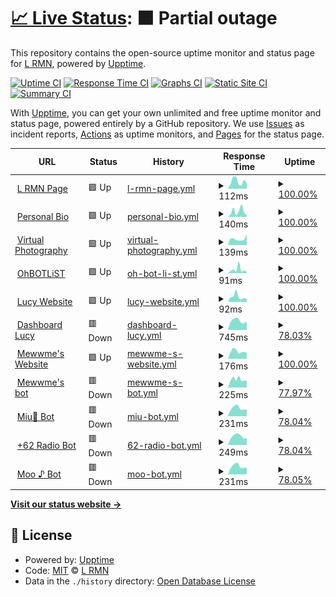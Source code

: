 # [📈 Live Status](https://statuspage.is-a.fun): <!--live status--> **🟧 Partial outage**

This repository contains the open-source uptime monitor and status page for [L RMN](https://statuspage.is-a.fun), powered by [Upptime](https://github.com/upptime/upptime).

[![Uptime CI](https://github.com/lrmn7/statuspage/workflows/Uptime%20CI/badge.svg)](https://github.com/lrmn7/statuspage/actions?query=workflow%3A%22Uptime+CI%22)
[![Response Time CI](https://github.com/lrmn7/statuspage/workflows/Response%20Time%20CI/badge.svg)](https://github.com/lrmn7/statuspage/actions?query=workflow%3A%22Response+Time+CI%22)
[![Graphs CI](https://github.com/lrmn7/statuspage/workflows/Graphs%20CI/badge.svg)](https://github.com/lrmn7/statuspage/actions?query=workflow%3A%22Graphs+CI%22)
[![Static Site CI](https://github.com/lrmn7/statuspage/workflows/Static%20Site%20CI/badge.svg)](https://github.com/lrmn7/statuspage/actions?query=workflow%3A%22Static+Site+CI%22)
[![Summary CI](https://github.com/lrmn7/statuspage/workflows/Summary%20CI/badge.svg)](https://github.com/lrmn7/statuspage/actions?query=workflow%3A%22Summary+CI%22)

With [Upptime](https://upptime.js.org), you can get your own unlimited and free uptime monitor and status page, powered entirely by a GitHub repository. We use [Issues](https://github.com/lrmn7/statuspage/issues) as incident reports, [Actions](https://github.com/lrmn7/statuspage/actions) as uptime monitors, and [Pages](https://statuspage.is-a.fun) for the status page.

<!--start: status pages-->
<!-- This summary is generated by Upptime (https://github.com/upptime/upptime) -->
<!-- Do not edit this manually, your changes will be overwritten -->
<!-- prettier-ignore -->
| URL | Status | History | Response Time | Uptime |
| --- | ------ | ------- | ------------- | ------ |
| <img alt="" src="https://icons.duckduckgo.com/ip3/lrmn.is-a.dev.ico" height="13"> [L RMN Page](https://lrmn.is-a.dev/) | 🟩 Up | [l-rmn-page.yml](https://github.com/lrmn7/statuspage/commits/HEAD/history/l-rmn-page.yml) | <details><summary><img alt="Response time graph" src="./graphs/l-rmn-page/response-time-week.png" height="20"> 112ms</summary><br><a href="https://statuspage.is-a.fun/history/l-rmn-page"><img alt="Response time 173" src="https://img.shields.io/endpoint?url=https%3A%2F%2Fraw.githubusercontent.com%2Flrmn7%2Fstatuspage%2FHEAD%2Fapi%2Fl-rmn-page%2Fresponse-time.json"></a><br><a href="https://statuspage.is-a.fun/history/l-rmn-page"><img alt="24-hour response time 77" src="https://img.shields.io/endpoint?url=https%3A%2F%2Fraw.githubusercontent.com%2Flrmn7%2Fstatuspage%2FHEAD%2Fapi%2Fl-rmn-page%2Fresponse-time-day.json"></a><br><a href="https://statuspage.is-a.fun/history/l-rmn-page"><img alt="7-day response time 112" src="https://img.shields.io/endpoint?url=https%3A%2F%2Fraw.githubusercontent.com%2Flrmn7%2Fstatuspage%2FHEAD%2Fapi%2Fl-rmn-page%2Fresponse-time-week.json"></a><br><a href="https://statuspage.is-a.fun/history/l-rmn-page"><img alt="30-day response time 130" src="https://img.shields.io/endpoint?url=https%3A%2F%2Fraw.githubusercontent.com%2Flrmn7%2Fstatuspage%2FHEAD%2Fapi%2Fl-rmn-page%2Fresponse-time-month.json"></a><br><a href="https://statuspage.is-a.fun/history/l-rmn-page"><img alt="1-year response time 173" src="https://img.shields.io/endpoint?url=https%3A%2F%2Fraw.githubusercontent.com%2Flrmn7%2Fstatuspage%2FHEAD%2Fapi%2Fl-rmn-page%2Fresponse-time-year.json"></a></details> | <details><summary><a href="https://statuspage.is-a.fun/history/l-rmn-page">100.00%</a></summary><a href="https://statuspage.is-a.fun/history/l-rmn-page"><img alt="All-time uptime 99.99%" src="https://img.shields.io/endpoint?url=https%3A%2F%2Fraw.githubusercontent.com%2Flrmn7%2Fstatuspage%2FHEAD%2Fapi%2Fl-rmn-page%2Fuptime.json"></a><br><a href="https://statuspage.is-a.fun/history/l-rmn-page"><img alt="24-hour uptime 100.00%" src="https://img.shields.io/endpoint?url=https%3A%2F%2Fraw.githubusercontent.com%2Flrmn7%2Fstatuspage%2FHEAD%2Fapi%2Fl-rmn-page%2Fuptime-day.json"></a><br><a href="https://statuspage.is-a.fun/history/l-rmn-page"><img alt="7-day uptime 100.00%" src="https://img.shields.io/endpoint?url=https%3A%2F%2Fraw.githubusercontent.com%2Flrmn7%2Fstatuspage%2FHEAD%2Fapi%2Fl-rmn-page%2Fuptime-week.json"></a><br><a href="https://statuspage.is-a.fun/history/l-rmn-page"><img alt="30-day uptime 100.00%" src="https://img.shields.io/endpoint?url=https%3A%2F%2Fraw.githubusercontent.com%2Flrmn7%2Fstatuspage%2FHEAD%2Fapi%2Fl-rmn-page%2Fuptime-month.json"></a><br><a href="https://statuspage.is-a.fun/history/l-rmn-page"><img alt="1-year uptime 99.99%" src="https://img.shields.io/endpoint?url=https%3A%2F%2Fraw.githubusercontent.com%2Flrmn7%2Fstatuspage%2FHEAD%2Fapi%2Fl-rmn-page%2Fuptime-year.json"></a></details>
| <img alt="" src="https://icons.duckduckgo.com/ip3/is-a.fun.ico" height="13"> [Personal Bio](https://is-a.fun/) | 🟩 Up | [personal-bio.yml](https://github.com/lrmn7/statuspage/commits/HEAD/history/personal-bio.yml) | <details><summary><img alt="Response time graph" src="./graphs/personal-bio/response-time-week.png" height="20"> 140ms</summary><br><a href="https://statuspage.is-a.fun/history/personal-bio"><img alt="Response time 114" src="https://img.shields.io/endpoint?url=https%3A%2F%2Fraw.githubusercontent.com%2Flrmn7%2Fstatuspage%2FHEAD%2Fapi%2Fpersonal-bio%2Fresponse-time.json"></a><br><a href="https://statuspage.is-a.fun/history/personal-bio"><img alt="24-hour response time 38" src="https://img.shields.io/endpoint?url=https%3A%2F%2Fraw.githubusercontent.com%2Flrmn7%2Fstatuspage%2FHEAD%2Fapi%2Fpersonal-bio%2Fresponse-time-day.json"></a><br><a href="https://statuspage.is-a.fun/history/personal-bio"><img alt="7-day response time 140" src="https://img.shields.io/endpoint?url=https%3A%2F%2Fraw.githubusercontent.com%2Flrmn7%2Fstatuspage%2FHEAD%2Fapi%2Fpersonal-bio%2Fresponse-time-week.json"></a><br><a href="https://statuspage.is-a.fun/history/personal-bio"><img alt="30-day response time 114" src="https://img.shields.io/endpoint?url=https%3A%2F%2Fraw.githubusercontent.com%2Flrmn7%2Fstatuspage%2FHEAD%2Fapi%2Fpersonal-bio%2Fresponse-time-month.json"></a><br><a href="https://statuspage.is-a.fun/history/personal-bio"><img alt="1-year response time 114" src="https://img.shields.io/endpoint?url=https%3A%2F%2Fraw.githubusercontent.com%2Flrmn7%2Fstatuspage%2FHEAD%2Fapi%2Fpersonal-bio%2Fresponse-time-year.json"></a></details> | <details><summary><a href="https://statuspage.is-a.fun/history/personal-bio">100.00%</a></summary><a href="https://statuspage.is-a.fun/history/personal-bio"><img alt="All-time uptime 100.00%" src="https://img.shields.io/endpoint?url=https%3A%2F%2Fraw.githubusercontent.com%2Flrmn7%2Fstatuspage%2FHEAD%2Fapi%2Fpersonal-bio%2Fuptime.json"></a><br><a href="https://statuspage.is-a.fun/history/personal-bio"><img alt="24-hour uptime 100.00%" src="https://img.shields.io/endpoint?url=https%3A%2F%2Fraw.githubusercontent.com%2Flrmn7%2Fstatuspage%2FHEAD%2Fapi%2Fpersonal-bio%2Fuptime-day.json"></a><br><a href="https://statuspage.is-a.fun/history/personal-bio"><img alt="7-day uptime 100.00%" src="https://img.shields.io/endpoint?url=https%3A%2F%2Fraw.githubusercontent.com%2Flrmn7%2Fstatuspage%2FHEAD%2Fapi%2Fpersonal-bio%2Fuptime-week.json"></a><br><a href="https://statuspage.is-a.fun/history/personal-bio"><img alt="30-day uptime 100.00%" src="https://img.shields.io/endpoint?url=https%3A%2F%2Fraw.githubusercontent.com%2Flrmn7%2Fstatuspage%2FHEAD%2Fapi%2Fpersonal-bio%2Fuptime-month.json"></a><br><a href="https://statuspage.is-a.fun/history/personal-bio"><img alt="1-year uptime 100.00%" src="https://img.shields.io/endpoint?url=https%3A%2F%2Fraw.githubusercontent.com%2Flrmn7%2Fstatuspage%2FHEAD%2Fapi%2Fpersonal-bio%2Fuptime-year.json"></a></details>
| <img alt="" src="https://icons.duckduckgo.com/ip3/lrmn-vp.site.ico" height="13"> [Virtual Photography](https://lrmn-vp.site/) | 🟩 Up | [virtual-photography.yml](https://github.com/lrmn7/statuspage/commits/HEAD/history/virtual-photography.yml) | <details><summary><img alt="Response time graph" src="./graphs/virtual-photography/response-time-week.png" height="20"> 139ms</summary><br><a href="https://statuspage.is-a.fun/history/virtual-photography"><img alt="Response time 135" src="https://img.shields.io/endpoint?url=https%3A%2F%2Fraw.githubusercontent.com%2Flrmn7%2Fstatuspage%2FHEAD%2Fapi%2Fvirtual-photography%2Fresponse-time.json"></a><br><a href="https://statuspage.is-a.fun/history/virtual-photography"><img alt="24-hour response time 124" src="https://img.shields.io/endpoint?url=https%3A%2F%2Fraw.githubusercontent.com%2Flrmn7%2Fstatuspage%2FHEAD%2Fapi%2Fvirtual-photography%2Fresponse-time-day.json"></a><br><a href="https://statuspage.is-a.fun/history/virtual-photography"><img alt="7-day response time 139" src="https://img.shields.io/endpoint?url=https%3A%2F%2Fraw.githubusercontent.com%2Flrmn7%2Fstatuspage%2FHEAD%2Fapi%2Fvirtual-photography%2Fresponse-time-week.json"></a><br><a href="https://statuspage.is-a.fun/history/virtual-photography"><img alt="30-day response time 135" src="https://img.shields.io/endpoint?url=https%3A%2F%2Fraw.githubusercontent.com%2Flrmn7%2Fstatuspage%2FHEAD%2Fapi%2Fvirtual-photography%2Fresponse-time-month.json"></a><br><a href="https://statuspage.is-a.fun/history/virtual-photography"><img alt="1-year response time 135" src="https://img.shields.io/endpoint?url=https%3A%2F%2Fraw.githubusercontent.com%2Flrmn7%2Fstatuspage%2FHEAD%2Fapi%2Fvirtual-photography%2Fresponse-time-year.json"></a></details> | <details><summary><a href="https://statuspage.is-a.fun/history/virtual-photography">100.00%</a></summary><a href="https://statuspage.is-a.fun/history/virtual-photography"><img alt="All-time uptime 100.00%" src="https://img.shields.io/endpoint?url=https%3A%2F%2Fraw.githubusercontent.com%2Flrmn7%2Fstatuspage%2FHEAD%2Fapi%2Fvirtual-photography%2Fuptime.json"></a><br><a href="https://statuspage.is-a.fun/history/virtual-photography"><img alt="24-hour uptime 100.00%" src="https://img.shields.io/endpoint?url=https%3A%2F%2Fraw.githubusercontent.com%2Flrmn7%2Fstatuspage%2FHEAD%2Fapi%2Fvirtual-photography%2Fuptime-day.json"></a><br><a href="https://statuspage.is-a.fun/history/virtual-photography"><img alt="7-day uptime 100.00%" src="https://img.shields.io/endpoint?url=https%3A%2F%2Fraw.githubusercontent.com%2Flrmn7%2Fstatuspage%2FHEAD%2Fapi%2Fvirtual-photography%2Fuptime-week.json"></a><br><a href="https://statuspage.is-a.fun/history/virtual-photography"><img alt="30-day uptime 100.00%" src="https://img.shields.io/endpoint?url=https%3A%2F%2Fraw.githubusercontent.com%2Flrmn7%2Fstatuspage%2FHEAD%2Fapi%2Fvirtual-photography%2Fuptime-month.json"></a><br><a href="https://statuspage.is-a.fun/history/virtual-photography"><img alt="1-year uptime 100.00%" src="https://img.shields.io/endpoint?url=https%3A%2F%2Fraw.githubusercontent.com%2Flrmn7%2Fstatuspage%2FHEAD%2Fapi%2Fvirtual-photography%2Fuptime-year.json"></a></details>
| <img alt="" src="https://icons.duckduckgo.com/ip3/ohbot.is-a.fun.ico" height="13"> [OhBOTLiST](https://ohbot.is-a.fun/) | 🟩 Up | [oh-bot-li-st.yml](https://github.com/lrmn7/statuspage/commits/HEAD/history/oh-bot-li-st.yml) | <details><summary><img alt="Response time graph" src="./graphs/oh-bot-li-st/response-time-week.png" height="20"> 91ms</summary><br><a href="https://statuspage.is-a.fun/history/oh-bot-li-st"><img alt="Response time 516" src="https://img.shields.io/endpoint?url=https%3A%2F%2Fraw.githubusercontent.com%2Flrmn7%2Fstatuspage%2FHEAD%2Fapi%2Foh-bot-li-st%2Fresponse-time.json"></a><br><a href="https://statuspage.is-a.fun/history/oh-bot-li-st"><img alt="24-hour response time 51" src="https://img.shields.io/endpoint?url=https%3A%2F%2Fraw.githubusercontent.com%2Flrmn7%2Fstatuspage%2FHEAD%2Fapi%2Foh-bot-li-st%2Fresponse-time-day.json"></a><br><a href="https://statuspage.is-a.fun/history/oh-bot-li-st"><img alt="7-day response time 91" src="https://img.shields.io/endpoint?url=https%3A%2F%2Fraw.githubusercontent.com%2Flrmn7%2Fstatuspage%2FHEAD%2Fapi%2Foh-bot-li-st%2Fresponse-time-week.json"></a><br><a href="https://statuspage.is-a.fun/history/oh-bot-li-st"><img alt="30-day response time 169" src="https://img.shields.io/endpoint?url=https%3A%2F%2Fraw.githubusercontent.com%2Flrmn7%2Fstatuspage%2FHEAD%2Fapi%2Foh-bot-li-st%2Fresponse-time-month.json"></a><br><a href="https://statuspage.is-a.fun/history/oh-bot-li-st"><img alt="1-year response time 516" src="https://img.shields.io/endpoint?url=https%3A%2F%2Fraw.githubusercontent.com%2Flrmn7%2Fstatuspage%2FHEAD%2Fapi%2Foh-bot-li-st%2Fresponse-time-year.json"></a></details> | <details><summary><a href="https://statuspage.is-a.fun/history/oh-bot-li-st">100.00%</a></summary><a href="https://statuspage.is-a.fun/history/oh-bot-li-st"><img alt="All-time uptime 51.41%" src="https://img.shields.io/endpoint?url=https%3A%2F%2Fraw.githubusercontent.com%2Flrmn7%2Fstatuspage%2FHEAD%2Fapi%2Foh-bot-li-st%2Fuptime.json"></a><br><a href="https://statuspage.is-a.fun/history/oh-bot-li-st"><img alt="24-hour uptime 100.00%" src="https://img.shields.io/endpoint?url=https%3A%2F%2Fraw.githubusercontent.com%2Flrmn7%2Fstatuspage%2FHEAD%2Fapi%2Foh-bot-li-st%2Fuptime-day.json"></a><br><a href="https://statuspage.is-a.fun/history/oh-bot-li-st"><img alt="7-day uptime 100.00%" src="https://img.shields.io/endpoint?url=https%3A%2F%2Fraw.githubusercontent.com%2Flrmn7%2Fstatuspage%2FHEAD%2Fapi%2Foh-bot-li-st%2Fuptime-week.json"></a><br><a href="https://statuspage.is-a.fun/history/oh-bot-li-st"><img alt="30-day uptime 42.25%" src="https://img.shields.io/endpoint?url=https%3A%2F%2Fraw.githubusercontent.com%2Flrmn7%2Fstatuspage%2FHEAD%2Fapi%2Foh-bot-li-st%2Fuptime-month.json"></a><br><a href="https://statuspage.is-a.fun/history/oh-bot-li-st"><img alt="1-year uptime 51.41%" src="https://img.shields.io/endpoint?url=https%3A%2F%2Fraw.githubusercontent.com%2Flrmn7%2Fstatuspage%2FHEAD%2Fapi%2Foh-bot-li-st%2Fuptime-year.json"></a></details>
| <img alt="" src="https://icons.duckduckgo.com/ip3/lucy.is-a.fun.ico" height="13"> [Lucy Website](https://lucy.is-a.fun/) | 🟩 Up | [lucy-website.yml](https://github.com/lrmn7/statuspage/commits/HEAD/history/lucy-website.yml) | <details><summary><img alt="Response time graph" src="./graphs/lucy-website/response-time-week.png" height="20"> 92ms</summary><br><a href="https://statuspage.is-a.fun/history/lucy-website"><img alt="Response time 214" src="https://img.shields.io/endpoint?url=https%3A%2F%2Fraw.githubusercontent.com%2Flrmn7%2Fstatuspage%2FHEAD%2Fapi%2Flucy-website%2Fresponse-time.json"></a><br><a href="https://statuspage.is-a.fun/history/lucy-website"><img alt="24-hour response time 52" src="https://img.shields.io/endpoint?url=https%3A%2F%2Fraw.githubusercontent.com%2Flrmn7%2Fstatuspage%2FHEAD%2Fapi%2Flucy-website%2Fresponse-time-day.json"></a><br><a href="https://statuspage.is-a.fun/history/lucy-website"><img alt="7-day response time 92" src="https://img.shields.io/endpoint?url=https%3A%2F%2Fraw.githubusercontent.com%2Flrmn7%2Fstatuspage%2FHEAD%2Fapi%2Flucy-website%2Fresponse-time-week.json"></a><br><a href="https://statuspage.is-a.fun/history/lucy-website"><img alt="30-day response time 250" src="https://img.shields.io/endpoint?url=https%3A%2F%2Fraw.githubusercontent.com%2Flrmn7%2Fstatuspage%2FHEAD%2Fapi%2Flucy-website%2Fresponse-time-month.json"></a><br><a href="https://statuspage.is-a.fun/history/lucy-website"><img alt="1-year response time 214" src="https://img.shields.io/endpoint?url=https%3A%2F%2Fraw.githubusercontent.com%2Flrmn7%2Fstatuspage%2FHEAD%2Fapi%2Flucy-website%2Fresponse-time-year.json"></a></details> | <details><summary><a href="https://statuspage.is-a.fun/history/lucy-website">100.00%</a></summary><a href="https://statuspage.is-a.fun/history/lucy-website"><img alt="All-time uptime 99.98%" src="https://img.shields.io/endpoint?url=https%3A%2F%2Fraw.githubusercontent.com%2Flrmn7%2Fstatuspage%2FHEAD%2Fapi%2Flucy-website%2Fuptime.json"></a><br><a href="https://statuspage.is-a.fun/history/lucy-website"><img alt="24-hour uptime 100.00%" src="https://img.shields.io/endpoint?url=https%3A%2F%2Fraw.githubusercontent.com%2Flrmn7%2Fstatuspage%2FHEAD%2Fapi%2Flucy-website%2Fuptime-day.json"></a><br><a href="https://statuspage.is-a.fun/history/lucy-website"><img alt="7-day uptime 100.00%" src="https://img.shields.io/endpoint?url=https%3A%2F%2Fraw.githubusercontent.com%2Flrmn7%2Fstatuspage%2FHEAD%2Fapi%2Flucy-website%2Fuptime-week.json"></a><br><a href="https://statuspage.is-a.fun/history/lucy-website"><img alt="30-day uptime 99.96%" src="https://img.shields.io/endpoint?url=https%3A%2F%2Fraw.githubusercontent.com%2Flrmn7%2Fstatuspage%2FHEAD%2Fapi%2Flucy-website%2Fuptime-month.json"></a><br><a href="https://statuspage.is-a.fun/history/lucy-website"><img alt="1-year uptime 99.98%" src="https://img.shields.io/endpoint?url=https%3A%2F%2Fraw.githubusercontent.com%2Flrmn7%2Fstatuspage%2FHEAD%2Fapi%2Flucy-website%2Fuptime-year.json"></a></details>
| <img alt="" src="https://icons.duckduckgo.com/ip3/dash-lucy.is-a.fun.ico" height="13"> [Dashboard Lucy](https://dash-lucy.is-a.fun/) | 🟥 Down | [dashboard-lucy.yml](https://github.com/lrmn7/statuspage/commits/HEAD/history/dashboard-lucy.yml) | <details><summary><img alt="Response time graph" src="./graphs/dashboard-lucy/response-time-week.png" height="20"> 745ms</summary><br><a href="https://statuspage.is-a.fun/history/dashboard-lucy"><img alt="Response time 743" src="https://img.shields.io/endpoint?url=https%3A%2F%2Fraw.githubusercontent.com%2Flrmn7%2Fstatuspage%2FHEAD%2Fapi%2Fdashboard-lucy%2Fresponse-time.json"></a><br><a href="https://statuspage.is-a.fun/history/dashboard-lucy"><img alt="24-hour response time 0" src="https://img.shields.io/endpoint?url=https%3A%2F%2Fraw.githubusercontent.com%2Flrmn7%2Fstatuspage%2FHEAD%2Fapi%2Fdashboard-lucy%2Fresponse-time-day.json"></a><br><a href="https://statuspage.is-a.fun/history/dashboard-lucy"><img alt="7-day response time 745" src="https://img.shields.io/endpoint?url=https%3A%2F%2Fraw.githubusercontent.com%2Flrmn7%2Fstatuspage%2FHEAD%2Fapi%2Fdashboard-lucy%2Fresponse-time-week.json"></a><br><a href="https://statuspage.is-a.fun/history/dashboard-lucy"><img alt="30-day response time 750" src="https://img.shields.io/endpoint?url=https%3A%2F%2Fraw.githubusercontent.com%2Flrmn7%2Fstatuspage%2FHEAD%2Fapi%2Fdashboard-lucy%2Fresponse-time-month.json"></a><br><a href="https://statuspage.is-a.fun/history/dashboard-lucy"><img alt="1-year response time 743" src="https://img.shields.io/endpoint?url=https%3A%2F%2Fraw.githubusercontent.com%2Flrmn7%2Fstatuspage%2FHEAD%2Fapi%2Fdashboard-lucy%2Fresponse-time-year.json"></a></details> | <details><summary><a href="https://statuspage.is-a.fun/history/dashboard-lucy">78.03%</a></summary><a href="https://statuspage.is-a.fun/history/dashboard-lucy"><img alt="All-time uptime 97.26%" src="https://img.shields.io/endpoint?url=https%3A%2F%2Fraw.githubusercontent.com%2Flrmn7%2Fstatuspage%2FHEAD%2Fapi%2Fdashboard-lucy%2Fuptime.json"></a><br><a href="https://statuspage.is-a.fun/history/dashboard-lucy"><img alt="24-hour uptime 0.00%" src="https://img.shields.io/endpoint?url=https%3A%2F%2Fraw.githubusercontent.com%2Flrmn7%2Fstatuspage%2FHEAD%2Fapi%2Fdashboard-lucy%2Fuptime-day.json"></a><br><a href="https://statuspage.is-a.fun/history/dashboard-lucy"><img alt="7-day uptime 78.03%" src="https://img.shields.io/endpoint?url=https%3A%2F%2Fraw.githubusercontent.com%2Flrmn7%2Fstatuspage%2FHEAD%2Fapi%2Fdashboard-lucy%2Fuptime-week.json"></a><br><a href="https://statuspage.is-a.fun/history/dashboard-lucy"><img alt="30-day uptime 94.94%" src="https://img.shields.io/endpoint?url=https%3A%2F%2Fraw.githubusercontent.com%2Flrmn7%2Fstatuspage%2FHEAD%2Fapi%2Fdashboard-lucy%2Fuptime-month.json"></a><br><a href="https://statuspage.is-a.fun/history/dashboard-lucy"><img alt="1-year uptime 97.26%" src="https://img.shields.io/endpoint?url=https%3A%2F%2Fraw.githubusercontent.com%2Flrmn7%2Fstatuspage%2FHEAD%2Fapi%2Fdashboard-lucy%2Fuptime-year.json"></a></details>
| <img alt="" src="https://icons.duckduckgo.com/ip3/meww.me.ico" height="13"> [Mewwme's Website](https://meww.me/) | 🟩 Up | [mewwme-s-website.yml](https://github.com/lrmn7/statuspage/commits/HEAD/history/mewwme-s-website.yml) | <details><summary><img alt="Response time graph" src="./graphs/mewwme-s-website/response-time-week.png" height="20"> 176ms</summary><br><a href="https://statuspage.is-a.fun/history/mewwme-s-website"><img alt="Response time 197" src="https://img.shields.io/endpoint?url=https%3A%2F%2Fraw.githubusercontent.com%2Flrmn7%2Fstatuspage%2FHEAD%2Fapi%2Fmewwme-s-website%2Fresponse-time.json"></a><br><a href="https://statuspage.is-a.fun/history/mewwme-s-website"><img alt="24-hour response time 180" src="https://img.shields.io/endpoint?url=https%3A%2F%2Fraw.githubusercontent.com%2Flrmn7%2Fstatuspage%2FHEAD%2Fapi%2Fmewwme-s-website%2Fresponse-time-day.json"></a><br><a href="https://statuspage.is-a.fun/history/mewwme-s-website"><img alt="7-day response time 176" src="https://img.shields.io/endpoint?url=https%3A%2F%2Fraw.githubusercontent.com%2Flrmn7%2Fstatuspage%2FHEAD%2Fapi%2Fmewwme-s-website%2Fresponse-time-week.json"></a><br><a href="https://statuspage.is-a.fun/history/mewwme-s-website"><img alt="30-day response time 197" src="https://img.shields.io/endpoint?url=https%3A%2F%2Fraw.githubusercontent.com%2Flrmn7%2Fstatuspage%2FHEAD%2Fapi%2Fmewwme-s-website%2Fresponse-time-month.json"></a><br><a href="https://statuspage.is-a.fun/history/mewwme-s-website"><img alt="1-year response time 197" src="https://img.shields.io/endpoint?url=https%3A%2F%2Fraw.githubusercontent.com%2Flrmn7%2Fstatuspage%2FHEAD%2Fapi%2Fmewwme-s-website%2Fresponse-time-year.json"></a></details> | <details><summary><a href="https://statuspage.is-a.fun/history/mewwme-s-website">100.00%</a></summary><a href="https://statuspage.is-a.fun/history/mewwme-s-website"><img alt="All-time uptime 100.00%" src="https://img.shields.io/endpoint?url=https%3A%2F%2Fraw.githubusercontent.com%2Flrmn7%2Fstatuspage%2FHEAD%2Fapi%2Fmewwme-s-website%2Fuptime.json"></a><br><a href="https://statuspage.is-a.fun/history/mewwme-s-website"><img alt="24-hour uptime 100.00%" src="https://img.shields.io/endpoint?url=https%3A%2F%2Fraw.githubusercontent.com%2Flrmn7%2Fstatuspage%2FHEAD%2Fapi%2Fmewwme-s-website%2Fuptime-day.json"></a><br><a href="https://statuspage.is-a.fun/history/mewwme-s-website"><img alt="7-day uptime 100.00%" src="https://img.shields.io/endpoint?url=https%3A%2F%2Fraw.githubusercontent.com%2Flrmn7%2Fstatuspage%2FHEAD%2Fapi%2Fmewwme-s-website%2Fuptime-week.json"></a><br><a href="https://statuspage.is-a.fun/history/mewwme-s-website"><img alt="30-day uptime 100.00%" src="https://img.shields.io/endpoint?url=https%3A%2F%2Fraw.githubusercontent.com%2Flrmn7%2Fstatuspage%2FHEAD%2Fapi%2Fmewwme-s-website%2Fuptime-month.json"></a><br><a href="https://statuspage.is-a.fun/history/mewwme-s-website"><img alt="1-year uptime 100.00%" src="https://img.shields.io/endpoint?url=https%3A%2F%2Fraw.githubusercontent.com%2Flrmn7%2Fstatuspage%2FHEAD%2Fapi%2Fmewwme-s-website%2Fuptime-year.json"></a></details>
| <img alt="" src="https://icons.duckduckgo.com/ip3/168.119.88.145.ico" height="13"> [Mewwme's bot](http://168.119.88.145:3026) | 🟥 Down | [mewwme-s-bot.yml](https://github.com/lrmn7/statuspage/commits/HEAD/history/mewwme-s-bot.yml) | <details><summary><img alt="Response time graph" src="./graphs/mewwme-s-bot/response-time-week.png" height="20"> 225ms</summary><br><a href="https://statuspage.is-a.fun/history/mewwme-s-bot"><img alt="Response time 235" src="https://img.shields.io/endpoint?url=https%3A%2F%2Fraw.githubusercontent.com%2Flrmn7%2Fstatuspage%2FHEAD%2Fapi%2Fmewwme-s-bot%2Fresponse-time.json"></a><br><a href="https://statuspage.is-a.fun/history/mewwme-s-bot"><img alt="24-hour response time 0" src="https://img.shields.io/endpoint?url=https%3A%2F%2Fraw.githubusercontent.com%2Flrmn7%2Fstatuspage%2FHEAD%2Fapi%2Fmewwme-s-bot%2Fresponse-time-day.json"></a><br><a href="https://statuspage.is-a.fun/history/mewwme-s-bot"><img alt="7-day response time 225" src="https://img.shields.io/endpoint?url=https%3A%2F%2Fraw.githubusercontent.com%2Flrmn7%2Fstatuspage%2FHEAD%2Fapi%2Fmewwme-s-bot%2Fresponse-time-week.json"></a><br><a href="https://statuspage.is-a.fun/history/mewwme-s-bot"><img alt="30-day response time 235" src="https://img.shields.io/endpoint?url=https%3A%2F%2Fraw.githubusercontent.com%2Flrmn7%2Fstatuspage%2FHEAD%2Fapi%2Fmewwme-s-bot%2Fresponse-time-month.json"></a><br><a href="https://statuspage.is-a.fun/history/mewwme-s-bot"><img alt="1-year response time 235" src="https://img.shields.io/endpoint?url=https%3A%2F%2Fraw.githubusercontent.com%2Flrmn7%2Fstatuspage%2FHEAD%2Fapi%2Fmewwme-s-bot%2Fresponse-time-year.json"></a></details> | <details><summary><a href="https://statuspage.is-a.fun/history/mewwme-s-bot">77.97%</a></summary><a href="https://statuspage.is-a.fun/history/mewwme-s-bot"><img alt="All-time uptime 86.41%" src="https://img.shields.io/endpoint?url=https%3A%2F%2Fraw.githubusercontent.com%2Flrmn7%2Fstatuspage%2FHEAD%2Fapi%2Fmewwme-s-bot%2Fuptime.json"></a><br><a href="https://statuspage.is-a.fun/history/mewwme-s-bot"><img alt="24-hour uptime 0.00%" src="https://img.shields.io/endpoint?url=https%3A%2F%2Fraw.githubusercontent.com%2Flrmn7%2Fstatuspage%2FHEAD%2Fapi%2Fmewwme-s-bot%2Fuptime-day.json"></a><br><a href="https://statuspage.is-a.fun/history/mewwme-s-bot"><img alt="7-day uptime 77.97%" src="https://img.shields.io/endpoint?url=https%3A%2F%2Fraw.githubusercontent.com%2Flrmn7%2Fstatuspage%2FHEAD%2Fapi%2Fmewwme-s-bot%2Fuptime-week.json"></a><br><a href="https://statuspage.is-a.fun/history/mewwme-s-bot"><img alt="30-day uptime 86.41%" src="https://img.shields.io/endpoint?url=https%3A%2F%2Fraw.githubusercontent.com%2Flrmn7%2Fstatuspage%2FHEAD%2Fapi%2Fmewwme-s-bot%2Fuptime-month.json"></a><br><a href="https://statuspage.is-a.fun/history/mewwme-s-bot"><img alt="1-year uptime 86.41%" src="https://img.shields.io/endpoint?url=https%3A%2F%2Fraw.githubusercontent.com%2Flrmn7%2Fstatuspage%2FHEAD%2Fapi%2Fmewwme-s-bot%2Fuptime-year.json"></a></details>
| <img alt="" src="https://icons.duckduckgo.com/ip3/168.119.88.145.ico" height="13"> [Miu🌛 Bot](http://168.119.88.145:3013) | 🟥 Down | [miu-bot.yml](https://github.com/lrmn7/statuspage/commits/HEAD/history/miu-bot.yml) | <details><summary><img alt="Response time graph" src="./graphs/miu-bot/response-time-week.png" height="20"> 231ms</summary><br><a href="https://statuspage.is-a.fun/history/miu-bot"><img alt="Response time 215" src="https://img.shields.io/endpoint?url=https%3A%2F%2Fraw.githubusercontent.com%2Flrmn7%2Fstatuspage%2FHEAD%2Fapi%2Fmiu-bot%2Fresponse-time.json"></a><br><a href="https://statuspage.is-a.fun/history/miu-bot"><img alt="24-hour response time 0" src="https://img.shields.io/endpoint?url=https%3A%2F%2Fraw.githubusercontent.com%2Flrmn7%2Fstatuspage%2FHEAD%2Fapi%2Fmiu-bot%2Fresponse-time-day.json"></a><br><a href="https://statuspage.is-a.fun/history/miu-bot"><img alt="7-day response time 231" src="https://img.shields.io/endpoint?url=https%3A%2F%2Fraw.githubusercontent.com%2Flrmn7%2Fstatuspage%2FHEAD%2Fapi%2Fmiu-bot%2Fresponse-time-week.json"></a><br><a href="https://statuspage.is-a.fun/history/miu-bot"><img alt="30-day response time 215" src="https://img.shields.io/endpoint?url=https%3A%2F%2Fraw.githubusercontent.com%2Flrmn7%2Fstatuspage%2FHEAD%2Fapi%2Fmiu-bot%2Fresponse-time-month.json"></a><br><a href="https://statuspage.is-a.fun/history/miu-bot"><img alt="1-year response time 215" src="https://img.shields.io/endpoint?url=https%3A%2F%2Fraw.githubusercontent.com%2Flrmn7%2Fstatuspage%2FHEAD%2Fapi%2Fmiu-bot%2Fresponse-time-year.json"></a></details> | <details><summary><a href="https://statuspage.is-a.fun/history/miu-bot">78.04%</a></summary><a href="https://statuspage.is-a.fun/history/miu-bot"><img alt="All-time uptime 88.55%" src="https://img.shields.io/endpoint?url=https%3A%2F%2Fraw.githubusercontent.com%2Flrmn7%2Fstatuspage%2FHEAD%2Fapi%2Fmiu-bot%2Fuptime.json"></a><br><a href="https://statuspage.is-a.fun/history/miu-bot"><img alt="24-hour uptime 0.00%" src="https://img.shields.io/endpoint?url=https%3A%2F%2Fraw.githubusercontent.com%2Flrmn7%2Fstatuspage%2FHEAD%2Fapi%2Fmiu-bot%2Fuptime-day.json"></a><br><a href="https://statuspage.is-a.fun/history/miu-bot"><img alt="7-day uptime 78.04%" src="https://img.shields.io/endpoint?url=https%3A%2F%2Fraw.githubusercontent.com%2Flrmn7%2Fstatuspage%2FHEAD%2Fapi%2Fmiu-bot%2Fuptime-week.json"></a><br><a href="https://statuspage.is-a.fun/history/miu-bot"><img alt="30-day uptime 88.55%" src="https://img.shields.io/endpoint?url=https%3A%2F%2Fraw.githubusercontent.com%2Flrmn7%2Fstatuspage%2FHEAD%2Fapi%2Fmiu-bot%2Fuptime-month.json"></a><br><a href="https://statuspage.is-a.fun/history/miu-bot"><img alt="1-year uptime 88.55%" src="https://img.shields.io/endpoint?url=https%3A%2F%2Fraw.githubusercontent.com%2Flrmn7%2Fstatuspage%2FHEAD%2Fapi%2Fmiu-bot%2Fuptime-year.json"></a></details>
| <img alt="" src="https://icons.duckduckgo.com/ip3/168.119.88.145.ico" height="13"> [+62 Radio Bot](http://168.119.88.145:3014) | 🟥 Down | [62-radio-bot.yml](https://github.com/lrmn7/statuspage/commits/HEAD/history/62-radio-bot.yml) | <details><summary><img alt="Response time graph" src="./graphs/62-radio-bot/response-time-week.png" height="20"> 249ms</summary><br><a href="https://statuspage.is-a.fun/history/62-radio-bot"><img alt="Response time 232" src="https://img.shields.io/endpoint?url=https%3A%2F%2Fraw.githubusercontent.com%2Flrmn7%2Fstatuspage%2FHEAD%2Fapi%2F62-radio-bot%2Fresponse-time.json"></a><br><a href="https://statuspage.is-a.fun/history/62-radio-bot"><img alt="24-hour response time 0" src="https://img.shields.io/endpoint?url=https%3A%2F%2Fraw.githubusercontent.com%2Flrmn7%2Fstatuspage%2FHEAD%2Fapi%2F62-radio-bot%2Fresponse-time-day.json"></a><br><a href="https://statuspage.is-a.fun/history/62-radio-bot"><img alt="7-day response time 249" src="https://img.shields.io/endpoint?url=https%3A%2F%2Fraw.githubusercontent.com%2Flrmn7%2Fstatuspage%2FHEAD%2Fapi%2F62-radio-bot%2Fresponse-time-week.json"></a><br><a href="https://statuspage.is-a.fun/history/62-radio-bot"><img alt="30-day response time 232" src="https://img.shields.io/endpoint?url=https%3A%2F%2Fraw.githubusercontent.com%2Flrmn7%2Fstatuspage%2FHEAD%2Fapi%2F62-radio-bot%2Fresponse-time-month.json"></a><br><a href="https://statuspage.is-a.fun/history/62-radio-bot"><img alt="1-year response time 232" src="https://img.shields.io/endpoint?url=https%3A%2F%2Fraw.githubusercontent.com%2Flrmn7%2Fstatuspage%2FHEAD%2Fapi%2F62-radio-bot%2Fresponse-time-year.json"></a></details> | <details><summary><a href="https://statuspage.is-a.fun/history/62-radio-bot">78.04%</a></summary><a href="https://statuspage.is-a.fun/history/62-radio-bot"><img alt="All-time uptime 88.52%" src="https://img.shields.io/endpoint?url=https%3A%2F%2Fraw.githubusercontent.com%2Flrmn7%2Fstatuspage%2FHEAD%2Fapi%2F62-radio-bot%2Fuptime.json"></a><br><a href="https://statuspage.is-a.fun/history/62-radio-bot"><img alt="24-hour uptime 0.00%" src="https://img.shields.io/endpoint?url=https%3A%2F%2Fraw.githubusercontent.com%2Flrmn7%2Fstatuspage%2FHEAD%2Fapi%2F62-radio-bot%2Fuptime-day.json"></a><br><a href="https://statuspage.is-a.fun/history/62-radio-bot"><img alt="7-day uptime 78.04%" src="https://img.shields.io/endpoint?url=https%3A%2F%2Fraw.githubusercontent.com%2Flrmn7%2Fstatuspage%2FHEAD%2Fapi%2F62-radio-bot%2Fuptime-week.json"></a><br><a href="https://statuspage.is-a.fun/history/62-radio-bot"><img alt="30-day uptime 88.52%" src="https://img.shields.io/endpoint?url=https%3A%2F%2Fraw.githubusercontent.com%2Flrmn7%2Fstatuspage%2FHEAD%2Fapi%2F62-radio-bot%2Fuptime-month.json"></a><br><a href="https://statuspage.is-a.fun/history/62-radio-bot"><img alt="1-year uptime 88.52%" src="https://img.shields.io/endpoint?url=https%3A%2F%2Fraw.githubusercontent.com%2Flrmn7%2Fstatuspage%2FHEAD%2Fapi%2F62-radio-bot%2Fuptime-year.json"></a></details>
| <img alt="" src="https://icons.duckduckgo.com/ip3/168.119.88.145.ico" height="13"> [Moo ♪ Bot](http://168.119.88.145:3022) | 🟥 Down | [moo-bot.yml](https://github.com/lrmn7/statuspage/commits/HEAD/history/moo-bot.yml) | <details><summary><img alt="Response time graph" src="./graphs/moo-bot/response-time-week.png" height="20"> 231ms</summary><br><a href="https://statuspage.is-a.fun/history/moo-bot"><img alt="Response time 215" src="https://img.shields.io/endpoint?url=https%3A%2F%2Fraw.githubusercontent.com%2Flrmn7%2Fstatuspage%2FHEAD%2Fapi%2Fmoo-bot%2Fresponse-time.json"></a><br><a href="https://statuspage.is-a.fun/history/moo-bot"><img alt="24-hour response time 0" src="https://img.shields.io/endpoint?url=https%3A%2F%2Fraw.githubusercontent.com%2Flrmn7%2Fstatuspage%2FHEAD%2Fapi%2Fmoo-bot%2Fresponse-time-day.json"></a><br><a href="https://statuspage.is-a.fun/history/moo-bot"><img alt="7-day response time 231" src="https://img.shields.io/endpoint?url=https%3A%2F%2Fraw.githubusercontent.com%2Flrmn7%2Fstatuspage%2FHEAD%2Fapi%2Fmoo-bot%2Fresponse-time-week.json"></a><br><a href="https://statuspage.is-a.fun/history/moo-bot"><img alt="30-day response time 215" src="https://img.shields.io/endpoint?url=https%3A%2F%2Fraw.githubusercontent.com%2Flrmn7%2Fstatuspage%2FHEAD%2Fapi%2Fmoo-bot%2Fresponse-time-month.json"></a><br><a href="https://statuspage.is-a.fun/history/moo-bot"><img alt="1-year response time 215" src="https://img.shields.io/endpoint?url=https%3A%2F%2Fraw.githubusercontent.com%2Flrmn7%2Fstatuspage%2FHEAD%2Fapi%2Fmoo-bot%2Fresponse-time-year.json"></a></details> | <details><summary><a href="https://statuspage.is-a.fun/history/moo-bot">78.05%</a></summary><a href="https://statuspage.is-a.fun/history/moo-bot"><img alt="All-time uptime 88.56%" src="https://img.shields.io/endpoint?url=https%3A%2F%2Fraw.githubusercontent.com%2Flrmn7%2Fstatuspage%2FHEAD%2Fapi%2Fmoo-bot%2Fuptime.json"></a><br><a href="https://statuspage.is-a.fun/history/moo-bot"><img alt="24-hour uptime 0.00%" src="https://img.shields.io/endpoint?url=https%3A%2F%2Fraw.githubusercontent.com%2Flrmn7%2Fstatuspage%2FHEAD%2Fapi%2Fmoo-bot%2Fuptime-day.json"></a><br><a href="https://statuspage.is-a.fun/history/moo-bot"><img alt="7-day uptime 78.05%" src="https://img.shields.io/endpoint?url=https%3A%2F%2Fraw.githubusercontent.com%2Flrmn7%2Fstatuspage%2FHEAD%2Fapi%2Fmoo-bot%2Fuptime-week.json"></a><br><a href="https://statuspage.is-a.fun/history/moo-bot"><img alt="30-day uptime 88.56%" src="https://img.shields.io/endpoint?url=https%3A%2F%2Fraw.githubusercontent.com%2Flrmn7%2Fstatuspage%2FHEAD%2Fapi%2Fmoo-bot%2Fuptime-month.json"></a><br><a href="https://statuspage.is-a.fun/history/moo-bot"><img alt="1-year uptime 88.56%" src="https://img.shields.io/endpoint?url=https%3A%2F%2Fraw.githubusercontent.com%2Flrmn7%2Fstatuspage%2FHEAD%2Fapi%2Fmoo-bot%2Fuptime-year.json"></a></details>

<!--end: status pages-->

[**Visit our status website →**](https://statuspage.is-a.fun)

## 📄 License

- Powered by: [Upptime](https://github.com/upptime/upptime)
- Code: [MIT](./LICENSE) © [L RMN](https://statuspage.is-a.fun)
- Data in the `./history` directory: [Open Database License](https://opendatacommons.org/licenses/odbl/1-0/)
